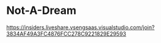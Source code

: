 # Not-A-Dream

https://insiders.liveshare.vsengsaas.visualstudio.com/join?3834AF49A3FC4876FCC278C9221829E29593